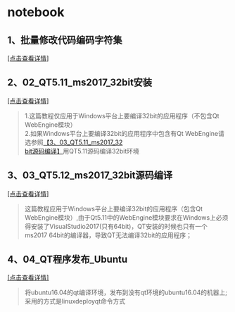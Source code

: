 # notebook

## 1、批量修改代码编码字符集  
[[点击查看详情]](https://github.com/dyj095/notebook/blob/master/01_%E6%89%B9%E9%87%8F%E4%BF%AE%E6%94%B9%E4%BB%A3%E7%A0%81%E7%BC%96%E7%A0%81%E5%AD%97%E7%AC%A6%E9%9B%86/README.md)
## 2、02_QT5.11_ms2017_32bit安装  
[[点击查看详情]](https://github.com/dyj095/notebook/blob/master/02_QT5.11_ms2017_32bit%E5%AE%89%E8%A3%85/README.md)<br>
> 1.这篇教程仅应用于Windows平台上要编译32bit的应用程序（不包含Qt WebEngine模块）<br>
> 2.如果Windows平台上要编译32bit的应用程序中包含有Qt WebEngine请选参照[【3、03_QT5.11_ms2017_32<br>bit源码编译】](https://github.com/dyj095/notebook/blob/master/03_QT5.11_ms2017_32bit%E6%BA%90%E7%A0%81%E7%BC%96%E8%AF%91/README.md)用QT5.11源码编译32bit环境
## 3、03_QT5.12_ms2017_32bit源码编译  
[[点击查看详情]](https://github.com/dyj095/notebook/blob/master/03_QT5.11_ms2017_32bit%E6%BA%90%E7%A0%81%E7%BC%96%E8%AF%91/README.md)<br>
> 这篇教程应用于Windows平台上要编译32bit的应用程序（包含Qt WebEngine模块）,由于Qt5.11中的WebEngine模块要求在Windows上必须得安装了VisualStudio2017(只有64bit)，QT安装的时候也只有一个ms2017 64bit的编译器，导致QT无法编译32bit的应用程序；

## 4、04_QT程序发布_Ubuntu
[[点击查看详情]](https://github.com/dyj095/notebook/tree/master/04_QT%E7%A8%8B%E5%BA%8F%E5%8F%91%E5%B8%83_Ubuntu/README.md)<br>
>将ubuntu16.04的qt编译环境，发布到没有qt环境的ubuntu16.04的机器上;采用的方式是linuxdeployqt命令方式
